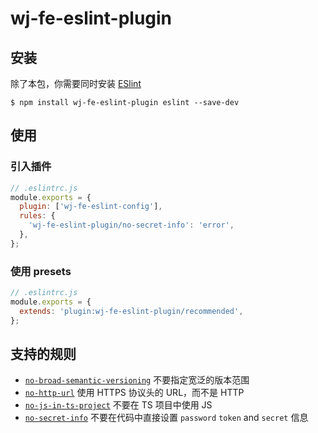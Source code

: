 # wj-fe-eslint-plugin

## 安装

除了本包，你需要同时安装 [ESlint](https://eslint.org/)

```shell
$ npm install wj-fe-eslint-plugin eslint --save-dev
```

## 使用

### 引入插件

```js
// .eslintrc.js
module.exports = {
  plugin: ['wj-fe-eslint-config'],
  rules: {
    'wj-fe-eslint-plugin/no-secret-info': 'error',
  },
};
```

### 使用 presets

```js
// .eslintrc.js
module.exports = {
  extends: 'plugin:wj-fe-eslint-plugin/recommended',
};
```

## 支持的规则

- [`no-broad-semantic-versioning`](https://github.com/qweijiaq/fe-lint/plugin/no-broad-semantic-versioning.html) 不要指定宽泛的版本范围
- [`no-http-url`](https://qweijiaq.github.io/fe-lint/plugin/no-http-url.html) 使用 HTTPS 协议头的 URL，而不是 HTTP
- [`no-js-in-ts-project`](https://qweijiaq.github.io/fe-lint/plugin/no-js-in-ts-project.html) 不要在 TS 项目中使用 JS
- [`no-secret-info`](https://qweijiaq.github.io/fe-lint/plugin/no-secret-info.html) 不要在代码中直接设置 `password` `token` and `secret` 信息
